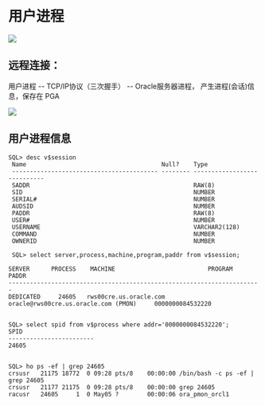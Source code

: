 # 用户进程

![](https://ws4.sinaimg.cn/large/006tNc79gy1g2qj7ubjzij30q00idk5w.jpg)

## 远程连接：
用户进程   -- TCP/IP协议（三次握手） --  Oracle服务器进程，
产生进程(会话)信息，保存在 PGA

![](https://ws4.sinaimg.cn/large/006tNc79gy1g2qjbhndl9j30h20bojt2.jpg)

## 用户进程信息
```
SQL> desc v$session
 Name                                      Null?    Type
 ----------------------------------------- -------- ----------------------------
 SADDR                                              RAW(8)
 SID                                                NUMBER
 SERIAL#                                            NUMBER
 AUDSID                                             NUMBER
 PADDR                                              RAW(8)
 USER#                                              NUMBER
 USERNAME                                           VARCHAR2(128)
 COMMAND                                            NUMBER
 OWNERID                                            NUMBER
 
 SQL> select server,process,machine,program,paddr from v$session;

SERVER      PROCESS    MACHINE                          PROGRAM         PADDR
-----------------------------------------------------------------------
DEDICATED     24605   rws00cre.us.oracle.com       oracle@rws00cre.us.oracle.com (PMON)     0000000084532220


SQL> select spid from v$process where addr='0000000084532220';
SPID
------------------------
24605


SQL> ho ps -ef | grep 24605
crsusr   21175 18772  0 09:28 pts/8    00:00:00 /bin/bash -c ps -ef | grep 24605
crsusr   21177 21175  0 09:28 pts/8    00:00:00 grep 24605
racusr   24605     1  0 May05 ?        00:00:06 ora_pmon_orcl1

```